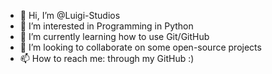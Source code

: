 - 👋 Hi, I’m @Luigi-Studios
- 👀 I’m interested in Programming in Python
- 🌱 I’m currently learning how to use Git/GitHub
- 💞️ I’m looking to collaborate on some open-source projects
- 📫 How to reach me: through my GitHub :)

<!---
Luigi-Studios/Luigi-Studios is a ✨ special ✨ repository because its `README.md` (this file) appears on your GitHub profile.
You can click the Preview link to take a look at your changes.
--->
